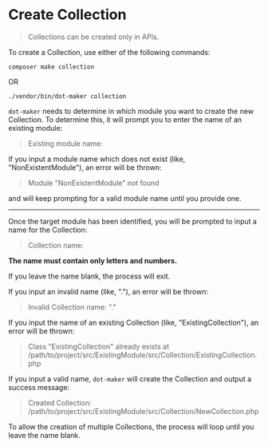 # Create Collection

> Collections can be created only in APIs.

To create a Collection, use either of the following commands:

```shell
composer make collection
```

OR

```shell
./vendor/bin/dot-maker collection
```

`dot-maker` needs to determine in which module you want to create the new Collection.
To determine this, it will prompt you to enter the name of an existing module:

> Existing module name:

If you input a module name which does not exist (like, "NonExistentModule"), an error will be thrown:

> Module "NonExistentModule" not found

and will keep prompting for a valid module name until you provide one.

---

Once the target module has been identified, you will be prompted to input a name for the Collection:

> Collection name:

**The name must contain only letters and numbers.**

If you leave the name blank, the process will exit.

If you input an invalid name (like, "."), an error will be thrown:

> Invalid Collection name: "."

If you input the name of an existing Collection (like, "ExistingCollection"), an error will be thrown:

> Class "ExistingCollection" already exists at /path/to/project/src/ExistingModule/src/Collection/ExistingCollection.php

If you input a valid name, `dot-maker` will create the Collection and output a success message:

> Created Collection: /path/to/project/src/ExistingModule/src/Collection/NewCollection.php

To allow the creation of multiple Collections, the process will loop until you leave the name blank.
